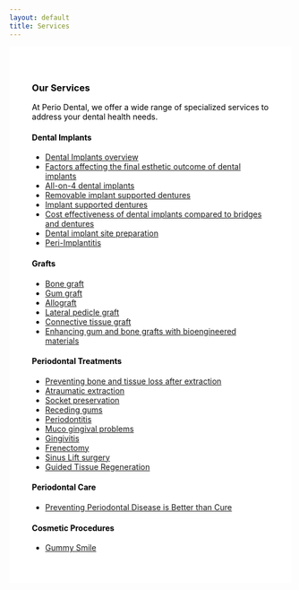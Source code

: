 ```yaml
---
layout: default
title: Services
---
```

<div style="background-color: white; color: black; url() center; padding: 8%; !important" > 
<style type="text/css">
h1, h2, h3, h4, h5, h6 {color: black};
</style>
<section>
  <h3>Our Services</h3>
  <p>At Perio Dental, we offer a wide range of specialized services to address your dental health needs.</p>

 <h4>Dental Implants</h4>
<ul>
  <li><a class="one" href="/periodontist/dental-implants-abbotsford-bc/index.html" itemprop="url">Dental Implants overview</a></li>
  <li><a class="two" href="/periodontist/factors-affecting-the-final-esthetic-outcome-of-the-dental-implants/index.html" itemprop="url">Factors affecting the final esthetic outcome of dental implants</a></li>
<li><a class="one" href="/periodontist/all-on-4-dental-implants/index.html" itemprop="url">All-on-4 dental implants</a></li>
  <li><a class="two" href="/periodontist/removable-implant-supported-denture/index.html" itemprop="url">Removable implant supported dentures</a></li>
  <li><a class="one" href="/periodontist/implant-supported-dentures/index.html" itemprop="url">Implant supported dentures</a></li>
<li><a class="two" href="/periodontist/cost-effectiveness-of-dental-implants-compared-to-bridges-and-dentures/index.html" itemprop="url">Cost effectiveness of dental implants compared to bridges and dentures</a></li>
  <li><a class="one" href="/periodontist/dental-implant-site-preparation/index.html" itemprop="url">Dental implant site preparation</a></li>
  <li><a class="two" href="/periodontist/peri-implantitis/index.html" itemprop="url">Peri-Implantitis</a></li>
</ul>

<h4>Grafts</h4>
<ul>
  <li><a class="one" href="/periodontist/bone-graft/index.html" itemprop="url">Bone graft</a></li>
  <li><a class="two" href="/periodontist/gum-grafts-for-receding-gums/index.html" itemprop="url">Gum graft</a></li>
  <li><a class="one" href="/periodontist/allograft/index.html" itemprop="url">Allograft</a></li>
  <li><a class="two" href="/periodontist/lateral-pedicle-graft/index.html" itemprop="url">Lateral pedicle graft</a></li>
  <li><a class="one" href="/periodontist/connective-tissue-graft/index.html" itemprop="url">Connective tissue graft</a></li>
  <li><a class="two" href="/periodontist/enhancing-the-results-of-grafts-with-biological-engineered-materials/index.html" itemprop="url">Enhancing gum and bone grafts with bioengineered materials</a></li>
</ul>

<h4>Periodontal Treatments</h4>
<ul>
  <li><a class="one" href="/periodontist/bone-and-tissue-loss-after-extraction/index.html" itemprop="url">Preventing bone and tissue loss after extraction</a></li>
  <li><a class="two" href="/periodontist/atraumatic-extraction/index.html" itemprop="url">Atraumatic extraction</a></li>
  <li><a class="one" href="/periodontist/socket-preservation/index.html" itemprop="url">Socket preservation</a></li>
  <li><a class="two" href="/periodontist/gum-grafts-for-receding-gums/index.html" itemprop="url">Receding gums</a></li>
  <li><a class="one" href="/periodontist/periodontitis/index.html" itemprop="url">Periodontitis</a></li>
  <li><a class="two" href="/periodontist/muco-gingival-problems/index.html" itemprop="url">Muco gingival problems</a></li>
  <li><a class="one" href="/periodontist/gingivitis/index.html" itemprop="url">Gingivitis</a></li>
  <li><a class="two" href="/periodontist/frenectomy/index.html" itemprop="url">Frenectomy</a></li>
  <li><a class="one" href="/periodontist/sinus-lift-surgery/index.html" itemprop="url">Sinus Lift surgery</a></li>
  <li><a class="two" href="/periodontist/guided-tissue-regeneration/index.html" itemprop="url">Guided Tissue Regeneration</a></li>
</ul>

<h4>Periodontal Care</h4>
<ul>
  <li><a class="one" href="/periodontist/preventing-periodontal-disease-is-better-than-cure/index.html" itemprop="url">Preventing Periodontal Disease is Better than Cure</a></li>
  </ul>
  
<h4>Cosmetic Procedures</h4>
<ul>
  <li><a class="one" href="/periodontist/gummy-smile/index.html" itemprop="url">Gummy Smile</a></li>
</ul>

</section>
</div>
